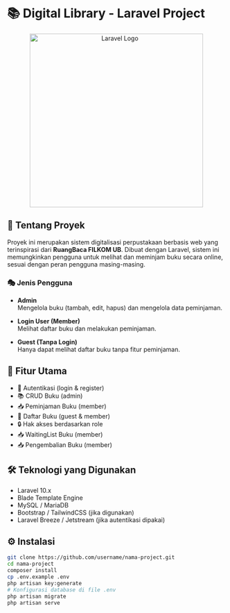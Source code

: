 # 📚 Digital Library - Laravel Project

<p align="center">
  <a href="https://laravel.com" target="_blank">
    <img src="https://raw.githubusercontent.com/laravel/art/master/logo-lockup/5%20SVG/2%20CMYK/1%20Full%20Color/laravel-logolockup-cmyk-red.svg" width="400" alt="Laravel Logo">
  </a>
</p>

## 📖 Tentang Proyek

Proyek ini merupakan sistem digitalisasi perpustakaan berbasis web yang terinspirasi dari **RuangBaca FILKOM UB**. Dibuat dengan Laravel, sistem ini memungkinkan pengguna untuk melihat dan meminjam buku secara online, sesuai dengan peran pengguna masing-masing.

### 🎭 Jenis Pengguna

- **Admin**  
  Mengelola buku (tambah, edit, hapus) dan mengelola data peminjaman.

- **Login User (Member)**  
  Melihat daftar buku dan melakukan peminjaman.

- **Guest (Tanpa Login)**  
  Hanya dapat melihat daftar buku tanpa fitur peminjaman.

## 🚀 Fitur Utama

- 🔐 Autentikasi (login & register)
- 📚 CRUD Buku (admin)
- 📥 Peminjaman Buku (member)
- 👀 Daftar Buku (guest & member)
- 🔒 Hak akses berdasarkan role
- 📥 WaitingList Buku (member)
- 📥 Pengembalian Buku (member)

## 🛠️ Teknologi yang Digunakan

- Laravel 10.x
- Blade Template Engine
- MySQL / MariaDB
- Bootstrap / TailwindCSS (jika digunakan)
- Laravel Breeze / Jetstream (jika autentikasi dipakai)

## ⚙️ Instalasi

```bash
git clone https://github.com/username/nama-project.git
cd nama-project
composer install
cp .env.example .env
php artisan key:generate
# Konfigurasi database di file .env
php artisan migrate
php artisan serve
